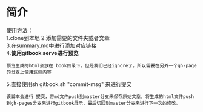 # 简介

使用方法：  
1.clone到本地
2.添加需要的文件夹或者文章  
3.在summary.md中进行添加对应链接  
4.__使用gitbook serve进行预览__  
```
预览生成的html会放在_book目录下，但是我们已经ignore了，所以需要在另外一个gh-page的分支上使用这些内容  
```
5.直接使用sh gitbook.sh "commit-msg" 来进行提交  
```
该脚本会进行 提交，将md文件push到master分支来保存原始文章，将生成的html文件push到gh-pages分支来进行gitbook展示，最后切回到master分支来进行下一次的修改。
```